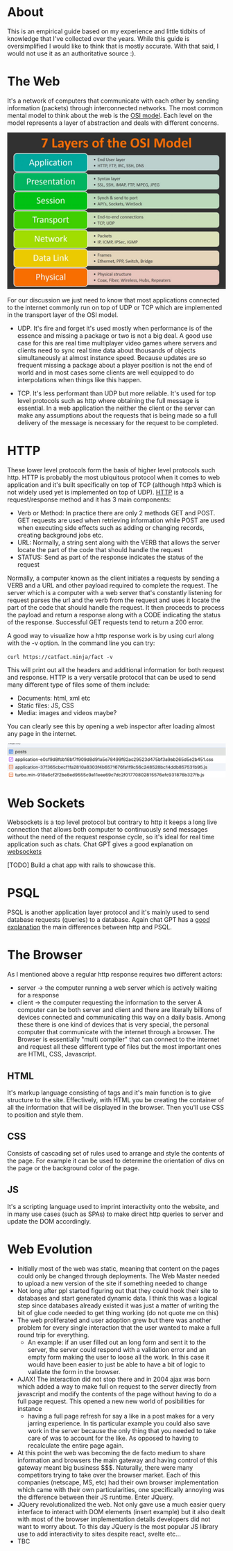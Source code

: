 # About
This is an empirical guide based on my experience and little tidbits of knowledge that I've collected over the years. While this guide is oversimplified I would like to think that is mostly accurate. With that said, I would not use it as an authoritative source :).

# The Web

It's a network of computers that communicate with each other by sending information (packets) through interconnected networks. The most common mental model to think about the web is the [OSI model](https://www.cloudflare.com/learning/ddos/glossary/open-systems-interconnection-model-osi/). Each level on the model represents a layer of abstraction and deals with different concerns.

<img title="a title" alt="Alt text" src="/osi-model-7.jpeg">

For our discussion we just need to know that most applications connected to the internet commonly run on top of UDP or TCP which are implemented in the transport layer of the OSI model.

- UDP. It's fire and forget it's used mostly when performance is of the essence and missing a package or two is not a big deal. A good use case for this are real time multiplayer video games where servers and clients need to sync real time data about thousands of objects simultaneously at almost instance speed. Because updates are so frequent missing a package about a player position is not the end of world and in most cases some clients are well equipped to do interpolations when things like this happen.

- TCP. It's less performant than UDP but more reliable. It's used for top level protocols such as http where obtaining the full message is essential. In a web application the neither the client or the server can make any assumptions about the requests that is being made so a full delivery of the message is necessary for the request to be completed.

# HTTP
These lower level protocols form the basis of higher level protocols such http. HTTP is probably the most ubiquitous protocol when it comes to web application and it's built specifically on top of TCP (although http3 which is not widely used yet is implemented on top of UDP). [HTTP](https://en.wikipedia.org/wiki/HTTP/3) is a request/response method and it has 3 main components:

- Verb or Method: In practice there are only 2 methods GET and POST. GET requests are used when retrieving information while POST are used when executing side effects such as adding or changing records, creating background jobs etc.
- URL: Normally, a string sent along with the VERB that allows the server locate the part of the code that should handle the request
- STATUS: Send as part of the response indicates the status of the request

Normally, a computer known as the client initiates a requests by sending a VERB and a URL and other payload required to complete the request. The server which is a computer with a web server that's constantly listening for request  parses the url and the verb from the request and uses it locate the part of the code that should handle the request. It then proceeds to process the payload and return a response along with a CODE indicating the status of the response. Successful GET requests tend to return a 200 error.

A good way to visualize how a http response work is by using curl along with the -v option. In the command line you can try:

`curl https://catfact.ninja/fact -v`

This will print out all the headers and additional information for both request and response. HTTP is a very versatile protocol that can be used to send many different type of files some of them include:
  - Documents: html, xml etc
  - Static files: JS, CSS
  - Media: images and videos maybe?

You can clearly see this by opening a web inspector after loading almost any page in the internet.

<img title="a title" alt="Alt text" src="/http_requests.png">

# Web Sockets
Websockets is a top level protocol but contrary to http it keeps a long live connection that allows both computer to continuously send messages without the need of the request response cycle, so it's ideal for real time application such as chats. Chat GPT gives a good explanation on [websockets](https://chatgpt.com/share/de8231aa-f904-4c0f-a230-b009f945d3df)

[TODO] Build a chat app with rails to showcase this.

# PSQL
PSQL is another application layer protocol and it's mainly used to send database requests (queries) to a database. Again chat GPT has a [good explanation](https://chatgpt.com/share/630921ee-6867-477f-a2c7-344d94fc6117)  the main differences between http and PSQL.

# The Browser

As I mentioned above a regular http response requires two different actors:
  - server -> the computer running a web server which is actively waiting for a response
   - client -> the computer requesting the information to the server
A computer can be both server and client and there are literally billions of devices connected and communicating this way on a daily basis. Among these there is one kind of devices that is very special, the personal computer that communicate with the internet through a browser.
The Browser is essentially "multi compiler" that can connect to the internet and request all these different type of files but the most important ones are HTML, CSS, Javascript.

## HTML
It's markup language consisting of tags and it's main function is to give structure to the site. Effectively, with HTML you be creating the container of all the information that will be displayed in the browser. Then you'll use CSS to position and style them.

## CSS
Consists of cascading set of rules used to arrange and style the contents of the page. For example it can be used to determine the orientation of divs on the page or the background color of the page.

## JS
It's a scripting language used to imprint interactivity onto the website, and in many use cases (such as SPAs) to make direct http queries to server and update the DOM accordingly.

# Web Evolution
  - Initially most of the web was static, meaning that content on the pages could only be changed through deployments. The Web Master needed to upload a new version of the site if something needed to change
  - Not long after ppl started figuring out that they could hook their site to databases and start generated dynamic data. I think this was a logical step since databases already existed it was just a matter of writing the bit of glue code needed to get thing working (do not quote me on this)
  - The web proliferated and user adoption grew but there was another problem for every single interaction that the user wanted to make a full round trip for everything. 
    - An example: if an user filled out an long form and sent it to the server, the server could respond with a validation error and an empty form making the user to loose all the work. In this case it would have been easier to just be able to have a bit of logic to validate the form in the browser.
  - AJAX! The interaction did not stop there and in 2004 ajax was born which added a way to make full on request to the server directly from javascript and modify the contents of the page without having to do a full page request. This opened a new new world of posibilities for instance
    - having a full page refresh for say a like in a post makes for a very jarring experience. In tis particular example you could also save work in the server because the only thing that you needed to take care of was to account for the like. As opposed to having to recalculate the entire page again.
  - At this point the web was becoming the de facto medium to share information and browsers the main gateway and having control of this gateway meant big business $$$. Naturally, there were many competitors trying to take over the browser market. Each of this companies (netscape, MS, etc) had their own browser implementation which came with their own particularities, one specifically annoying was the difference between their JS runtime. Enter JQuery.
  - JQuery revolutionalized the web. Not only gave use a much easier query interface to interact with DOM elements (insert example) but it also dealt with most of the browser implementation details developers did not want to worry about. To this day JQuery is the most popular JS library use to add interactivity to sites despite react, svelte etc...
  - TBC